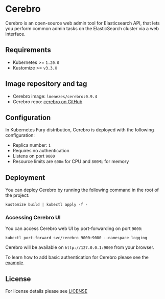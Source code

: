 # Cerebro

<!-- <KFD-DOCS> -->

Cerebro is an open-source web admin tool for Elasticsearch API, that lets you perform
common admin tasks on the ElasticSearch cluster via a web interface.

## Requirements

- Kubernetes >= `1.20.0`
- Kustomize >= `v3.3.X`

## Image repository and tag

* Cerebro image: `lmenezes/cerebro:0.9.4`
* Cerebro repo: [cerebro on GitHub][cerebro-github]

## Configuration

In Kubernetes Fury distribution, Cerebro is deployed with the following configuration:

- Replica number: `1`
- Requires no authentication
- Listens on port `9000`
- Resource limits are `600m` for CPU and `800Mi` for memory

## Deployment

You can deploy Cerebro by running the following command in the root of the project:

```shell
kustomize build | kubectl apply -f -
```

### Accessing Cerebro UI

You can access Cerebro web UI by port-forwarding on port `9000`:

```shell
kubectl port-forward svc/cerebro 9000:9000 --namespace logging
```

Cerebro will be available on `http://127.0.0.1:9000` from your browser.

To learn how to add basic authentication for Cerebro please see the
[example](../../examples/cerebro-deployment).

<!-- Links -->

[cerebro-github]: https://github.com/lmenezes/cerebro

<!-- </KFD-DOCS> -->

## License

For license details please see [LICENSE](../../LICENSE)

